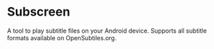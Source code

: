 # Subscreen
A tool to play subtitle files on your Android device. Supports all subtitle formats available on OpenSubtiles.org.
